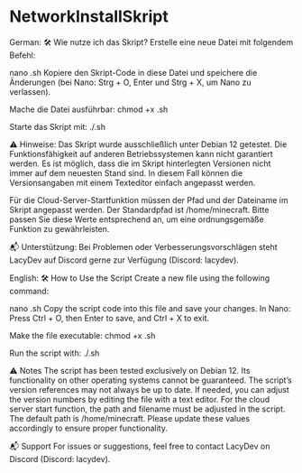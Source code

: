# NetworkInstallSkript
German:
🛠️ Wie nutze ich das Skript?
Erstelle eine neue Datei mit folgendem Befehl:


nano <dateiname>.sh
Kopiere den Skript-Code in diese Datei und speichere die Änderungen (bei Nano: Strg + O, Enter und Strg + X, um Nano zu verlassen).

Mache die Datei ausführbar:
chmod +x <dateiname>.sh

Starte das Skript mit:
./<dateiname>.sh

⚠️ Hinweise:
Das Skript wurde ausschließlich unter Debian 12 getestet. Die Funktionsfähigkeit auf anderen Betriebssystemen kann nicht garantiert werden.
Es ist möglich, dass die im Skript hinterlegten Versionen nicht immer auf dem neuesten Stand sind. In diesem Fall können die Versionsangaben mit einem Texteditor einfach angepasst werden.

Für die Cloud-Server-Startfunktion müssen der Pfad und der Dateiname im Skript angepasst werden. Der Standardpfad ist /home/minecraft. Bitte passen Sie diese Werte entsprechend an, um eine ordnungsgemäße Funktion zu gewährleisten.

📬 Unterstützung:
Bei Problemen oder Verbesserungsvorschlägen steht LacyDev auf Discord gerne zur Verfügung (Discord: lacydev).

English:
🛠️ How to Use the Script
Create a new file using the following command:

nano <filename>.sh
Copy the script code into this file and save your changes.
In Nano: Press Ctrl + O, then Enter to save, and Ctrl + X to exit.

Make the file executable:
chmod +x <filename>.sh

Run the script with:
./<filename>.sh

⚠️ Notes
The script has been tested exclusively on Debian 12. Its functionality on other operating systems cannot be guaranteed.
The script’s version references may not always be up to date. If needed, you can adjust the version numbers by editing the file with a text editor.
For the cloud server start function, the path and filename must be adjusted in the script. The default path is /home/minecraft. Please update these values accordingly to ensure proper functionality.

📬 Support
For issues or suggestions, feel free to contact LacyDev on Discord (Discord: lacydev).

